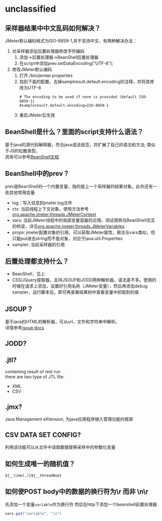 # unclassified

## 采样器结果中中文乱码如何解决？
JMeter默认编码格式为ISO-8859-1,并不支持中文，有两种解决办法：
1. 对采样器添加后置处理器修改字符编码
    1. 添加->后置处理器->BeanShell后置处理器
    2. 在script中添加prev.setDataEncoding("UTF-8");
2. 修改JMeter默认编码
    1. 打开./bin/jemter.properties
    2. 找到下面的配置，去掉samplresult.default.encoding的注释，并将其修改为UTF-8
        ```
        # The encoding to be used if none is provided (default ISO-8859-1)
        #sampleresult.default.encoding=ISO-8859-1
        ```
    3. 重启JMeter后生效

## BeanShell是什么？里面的script支持什么语法？
基于java的源代码解释器，符合java语法规范，并扩展了自己的语法和方法; 类似于JS的松散类型。  
具体可以参考[BeanShell文档](http://www.beanshell.org/manual/contents.html)

## BeanShell中的prev？
prev是BeanShell的一个内置变量，指的是上一个采样器的结果对象。此外还有一些其他常用变量
* log：写入信息到jmeter.log文件
* ctx: 当前线程上下文对象，使用方法参考[org.apache.jmeter.threads.JMeterContext](http://jmeter.apache.org/api/org/apache/jmeter/threads/JMeterContext.html)
* vars: 当前JMeter线程中的局部变量容器的应用，测试用例与BeanShell交互的桥梁，详见[org.apache.jmeter.threads.JMeterVariables](http://jmeter.apache.org/api/org/apache/jmeter/threads/JMeterVariables.html)
* props: jmeter配置对象的引用，可以获取JMeter属性，用法与vars类似，但只能put进去string而不是对象，对应于java.util.Properties
* sampler: 当前采样器的引用

## 后置处理都支持什么？
* BeanShell，见上
* CSS/JQuery提取器，支持JSOUP和JODD两种解析器，语法差不多。使用的时候在请求上添加，设置好引用名称（JMeter变量），然后再添加debug sampler，运行脚本后，即可再查看结果树中查看变量中抓取到的值

## JSOUP？
基于java的HTML的解析器，可从url、文件和字符串中解析。  
详情参考[jsoup docs](https://jsoup.org/)

## JODD?


## .jtl?
containing result of rest run  
there are two type of JTL file:
* XML
* CSV

## .jmx?
Java Management eXtension, 为java应用程序植入管理功能的框架

## CSV DATA SET CONFIG?
利用该功能可以从文件中读取数据替换采样中的参数化变量

## 如何生成唯一的随机值？
```
${__time(,)}${__threadNum}
```

## 如何使POST body中的数据的换行符为\r 而非 \n\r
先添加一个变量`variable`作为换行符
然后在http下添加一个beanshell前置处理器
```java
vars.put("variable", "\n")
```